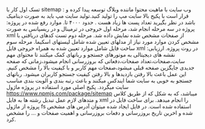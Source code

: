 تسک اول کار با sitemap : وب سایت با ماهیت محتوا ماننده وبلاگ توسعه پیدا کرده و قرار است با  پکیج بالا سایت مپ را تولید کنید.تولید سایت مپ باید به صورت دینامیک باشد در نظر بگیرید تعداد پست ها زیاد هست . حدود ۴۰۰۰ تا.
موارد رفع شده در پروژه: پروژه در سه مرحله انجام شد، 
مرحله اول خروجی در ترمینال و در ریسپانس به صورت xml از صفحات مشخص شده نمایش داده شد.
مرحله دوم تست کدهای دریافتی با مشخص کردن موارد مورد نیاز از مدلهای تعیین شده شامل لیستهای اسکیما.
مرحله سوم ساخت فایل شامل موارد تعیین شده به همراه خروجی فایل xml در روت پروژه.
ارزیابی: نقشه های دیجیتالی به موتورهای جستجو و رباتهای کمک میکنند تا محتوای مهم سایت،صفحات،تعداد صفحات،دفعاتی که بروزرسانی انجام میشود،زمانی که صفحه جدیدی جایگزین صفحه قبلی میشود،صفحات مهم کاربر و با کیفیت بالا را مشخص کنیم. این عمل باعث بالا رفتن بازدیدها و بالا رفتن کیفیت جستجو کاربران میشود.
رباتهای جستجو به خوبی به سایت شما ایندکس میکنند  و باعث رتبه بندی و الویت بندی مناسب سایت میگردد.
پکیج اصلی مورد استفاده در پروژه ماژول https://www.npmjs.com/package/sitemap میباشد، که به شکل که از طریق کلاس و متدهای لازم عمل تبدیل رشته ها به فایل xml  را انجام میدهد. برای ساخت فایل در پروژه از ماژول fs استفاده شده است.
در فایل ایجاد شده میتوان آدرس های مشخص شده و اخرین تاریخ بروزرسانی و دفعات بروزرسانی و اهمیت صفحات و ... را مشخص کرد.
